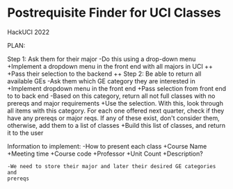 # Postrequisite Finder for UCI Classes
HackUCI 2022


PLAN:

Step 1: Ask them for their major
    -Do this using a drop-down menu
        +Implement a dropdown menu in the front end with all majors in UCI
            ++
        +Pass their selection to the backend
            ++
Step 2: Be able to return all available GEs
    -Ask them which GE category they are interested in
        +Implement dropdown menu in the front end
        +Pass selection from front end to to back end
    -Based on this category, return all not full classes with no prereqs
     and major requirements
        +Use the selection. With this, look through all items with this category.
        For each one offered next quarter, check if they have any prereqs or major
        reqs. If any of these exist, don't consider them, otherwise, add them to a
        list of classes
        +Build this list of classes, and return it to the user

Information to implement:
    -How to present each class
        +Course Name
        +Meeting time
        +Course code
        +Professor
        +Unit Count
        +Description?

    -We need to store their major and later their desired GE categories and
    prereqs
